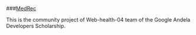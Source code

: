 ###[MedRec](https://webrec-gads.netlify.app)

This is the community project of Web-health-04 team of the Google Andela
Developers Scholarship.
